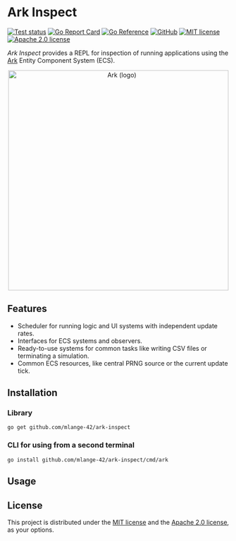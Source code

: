 # Ark Inspect

[![Test status](https://img.shields.io/github/actions/workflow/status/mlange-42/ark-inspect/tests.yml?branch=main&label=Tests&logo=github)](https://github.com/mlange-42/ark-inspect/actions/workflows/tests.yml)
[![Go Report Card](https://goreportcard.com/badge/github.com/mlange-42/ark-inspect)](https://goreportcard.com/report/github.com/mlange-42/ark-inspect)
[![Go Reference](https://pkg.go.dev/badge/github.com/mlange-42/ark-inspect.svg)](https://pkg.go.dev/github.com/mlange-42/ark-inspect)
[![GitHub](https://img.shields.io/badge/github-repo-blue?logo=github)](https://github.com/mlange-42/ark-inspect)
[![MIT license](https://img.shields.io/badge/MIT-brightgreen?label=license)](https://github.com/mlange-42/ark-inspect/blob/main/LICENSE-MIT)
[![Apache 2.0 license](https://img.shields.io/badge/Apache%202.0-brightgreen?label=license)](https://github.com/mlange-42/ark-inspect/blob/main/LICENSE-APACHE)

*Ark Inspect* provides a REPL for inspection of running applications using the [Ark](https://github.com/mlange-42/ark) Entity Component System (ECS).

<div align="center">

<a href="https://github.com/mlange-42/ark">
<img src="https://github.com/user-attachments/assets/4bbe57c6-2e16-43be-ad5e-0cf26c220f21" alt="Ark (logo)" width="500px" />
</a>

</div>

## Features

* Scheduler for running logic and UI systems with independent update rates.
* Interfaces for ECS systems and observers.
* Ready-to-use systems for common tasks like writing CSV files or terminating a simulation.
* Common ECS resources, like central PRNG source or the current update tick.

## Installation

### Library

```
go get github.com/mlange-42/ark-inspect
```

### CLI for using from a second terminal

```
go install github.com/mlange-42/ark-inspect/cmd/ark
```

## Usage

## License

This project is distributed under the [MIT license](./LICENSE-MIT) and the [Apache 2.0 license](./LICENSE-APACHE), as your options.